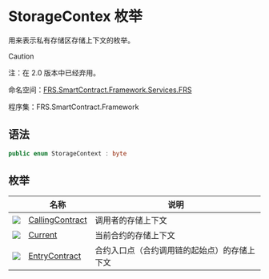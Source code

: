 # StorageContex 枚举

用来表示私有存储区存储上下文的枚举。

> [!Caution]
> 注：在 2.0 版本中已经弃用。

命名空间：[FRS.SmartContract.Framework.Services.FRS](../FRS.md)

程序集：FRS.SmartContract.Framework

## 语法

```c#
public enum StorageContext : byte
```

## 枚举

|                                          | 名称                                       | 说明                     |
| ---------------------------------------- | ---------------------------------------- | ---------------------- |
| ![](https://i-msdn.sec.s-msft.com/dynimg/IC134134.jpeg) | [CallingContract](StorageContex/CallingContract.md) | 调用者的存储上下文              |
| ![](https://i-msdn.sec.s-msft.com/dynimg/IC134134.jpeg) | [Current](StorageContex/Current.md)      | 当前合约的存储上下文             |
| ![](https://i-msdn.sec.s-msft.com/dynimg/IC134134.jpeg) | [EntryContract](StorageContex/EntryContract.md) | 合约入口点（合约调用链的起始点）的存储上下文 |

